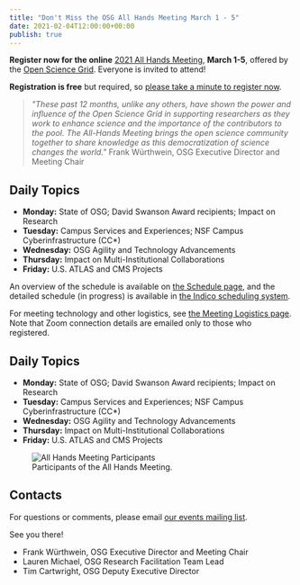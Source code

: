 ```yaml
---
title: "Don't Miss the OSG All Hands Meeting March 1 - 5" 
date: 2021-02-04T12:00:00+00:00
publish: true
--- 
```

**Register now for the online** <a href="https://indico.fnal.gov/event/47040/registrations/2899/" target="_blank">2021 All Hands Meeting</a>, **March 1-5**, offered by the <a href="https://openscience.org/" target="_blank">Open Science Grid</a>. Everyone is invited to attend!

**Registration is free** but required, so
[please take a minute to register now](https://indico.fnal.gov/event/47040/registrations/2899/).

>*"These past 12 months, unlike any others, have shown the power and influence of the Open Science Grid in supporting researchers as they work to enhance science and the importance of the contributors to the pool. The All-Hands Meeting brings the open science community together to share knowledge as this democratization of science changes the world."* Frank Würthwein, OSG Executive Director and Meeting Chair 

## Daily Topics

* **Monday:** State of OSG; David Swanson Award recipients; Impact on Research
* **Tuesday:** Campus Services and Experiences; NSF Campus Cyberinfrastructure (CC*)
* **Wednesday:** OSG Agility and Technology Advancements
* **Thursday:** Impact on Multi-Institutional Collaborations
* **Friday:** U.S. ATLAS and CMS Projects

An overview of the schedule is available on [the Schedule page](schedule.md),
and the detailed schedule (in progress) is available in
[the Indico scheduling system](https://indico.fnal.gov/event/47040/timetable/).



For meeting technology and other logistics, see
[the Meeting Logistics page](technology.md).
Note that Zoom connection details are emailed only to those who registered.

## Daily Topics

* **Monday:** State of OSG; David Swanson Award recipients; Impact on Research
* **Tuesday:** Campus Services and Experiences; NSF Campus Cyberinfrastructure (CC*)
* **Wednesday:** OSG Agility and Technology Advancements
* **Thursday:** Impact on Multi-Institutional Collaborations
* **Friday:** U.S. ATLAS and CMS Projects

<figure class="figure">
  <img src="{{site.baseurl}}/assets/images/All_Hands_Meeting_Group.JPG" class="figure-img img-fluid rounded" alt="All Hands Meeting Participants">
  <figcaption class="figure-caption">Participants of the All Hands Meeting.</figcaption>
</figure>

## Contacts

For questions or comments, please email
[our events mailing list](mailto:events@opensciencegrid.org).

See you there!

* Frank Würthwein, OSG Executive Director and Meeting Chair
* Lauren Michael, OSG Research Facilitation Team Lead
* Tim Cartwright, OSG Deputy Executive Director



